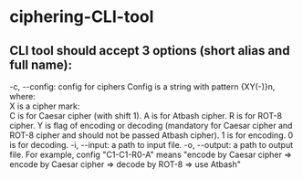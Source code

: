 # ciphering-CLI-tool

## CLI tool should accept 3 options (short alias and full name):

-c, --config: config for ciphers Config is a string with pattern {XY(-)}n, where:  
X is a cipher mark:  
C is for Caesar cipher (with shift 1). 
A is for Atbash cipher. 
R is for ROT-8 cipher. 
Y is flag of encoding or decoding (mandatory for Caesar cipher and ROT-8 cipher and should not be passed Atbash cipher). 
1 is for encoding. 
0 is for decoding. 
-i, --input: a path to input file. 
-o, --output: a path to output file. 
For example, config "C1-C1-R0-A" means "encode by Caesar cipher => encode by Caesar cipher => decode by ROT-8 => use Atbash"

